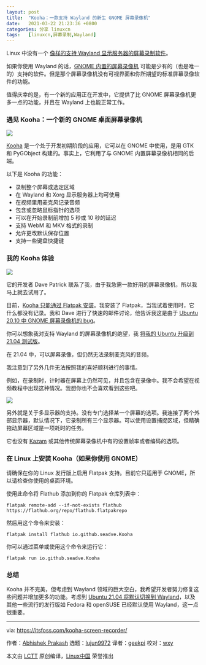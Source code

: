 ```yaml
---
layout: post
title:	"Kooha：一款支持 Wayland 的新生 GNOME 屏幕录像机"
date:	2021-03-22 21:23:36 +0800 
categories:	分享 linuxcn 
tags:	[linuxcn,屏幕录制,Wayland]
---
```



Linux 中没有一个 [像样的支持 Wayland 显示服务器的屏幕录制软件](https://itsfoss.com/gnome-screen-recorder/)。


如果你使用 Wayland 的话，[GNOME 内置的屏幕录像机](https://itsfoss.com/gnome-screen-recorder/) 可能是少有的（也是唯一的）支持的软件。但是那个屏幕录像机没有可视界面和你所期望的标准屏幕录像软件的功能。


值得庆幸的是，有一个新的应用正在开发中，它提供了比 GNOME 屏幕录像机更多一点的功能，并且在 Wayland 上也能正常工作。


### 遇见 Kooha：一个新的 GNOME 桌面屏幕录像机


![](/Asserts/Images//attachment/album/202103/22/212336qxd077rj55i8ippj.png)


[Kooha](https://github.com/SeaDve/Kooha) 是一个处于开发初期阶段的应用，它可以在 GNOME 中使用，是用 GTK 和 PyGObject 构建的。事实上，它利用了与 GNOME 内置屏幕录像机相同的后端。


以下是 Kooha 的功能：


* 录制整个屏幕或选定区域
* 在 Wayland 和 Xorg 显示服务器上均可使用
* 在视频里用麦克风记录音频
* 包含或忽略鼠标指针的选项
* 可以在开始录制前增加 5 秒或 10 秒的延迟
* 支持 WebM 和 MKV 格式的录制
* 允许更改默认保存位置
* 支持一些键盘快捷键


### 我的 Kooha 体验


![](/Asserts/Images//attachment/album/202103/22/212337e540k4bc504kf39k.png)


它的开发者 Dave Patrick 联系了我，由于我急需一款好用的屏幕录像机，所以我马上就去试用了。


目前，[Kooha 只能通过 Flatpak 安装](https://flathub.org/apps/details/io.github.seadve.Kooha)。我安装了 Flatpak，当我试着使用时，它什么都没有记录。我和 Dave 进行了快速的邮件讨论，他告诉我这是由于 [Ubuntu 20.10 中 GNOME 屏幕录像机的 bug](https://bugs.launchpad.net/ubuntu/+source/gnome-shell/+bug/1901391)。


你可以想象我对支持 Wayland 的屏幕录像机的绝望，我 [将我的 Ubuntu 升级到 21.04 测试版](https://itsfoss.com/upgrade-ubuntu-beta/)。


在 21.04 中，可以屏幕录像，但仍然无法录制麦克风的音频。


我注意到了另外几件无法按照我的喜好顺利进行的事情。


例如，在录制时，计时器在屏幕上仍然可见，并且包含在录像中。我不会希望在视频教程中出现这种情况。我想你也不会喜欢看到这些吧。


![](/Asserts/Images//attachment/album/202103/22/212338lyajdvirc3q12qs0.jpg)


另外就是关于多显示器的支持。没有专门选择某一个屏幕的选项。我连接了两个外部显示器，默认情况下，它录制所有三个显示器。可以使用设置捕捉区域，但精确拖动屏幕区域是一项耗时的任务。


它也没有 [Kazam](https://itsfoss.com/kazam-screen-recorder/) 或其他传统屏幕录像机中有的设置帧率或者编码的选项。


### 在 Linux 上安装 Kooha（如果你使用 GNOME）


请确保在你的 Linux 发行版上启用 Flatpak 支持。目前它只适用于 GNOME，所以请检查你使用的桌面环境。


使用此命令将 Flathub 添加到你的 Flatpak 仓库列表中：



```
flatpak remote-add --if-not-exists flathub https://flathub.org/repo/flathub.flatpakrepo

```

然后用这个命令来安装：



```
flatpak install flathub io.github.seadve.Kooha

```

你可以通过菜单或使用这个命令来运行它：



```
flatpak run io.github.seadve.Kooha

```

### 总结


Kooha 并不完美，但考虑到 Wayland 领域的巨大空白，我希望开发者努力修复这些问题并增加更多的功能。考虑到 [Ubuntu 21.04 将默认切换到 Wayland](https://news.itsfoss.com/ubuntu-21-04-wayland/)，以及其他一些流行的发行版如 Fedora 和 openSUSE 已经默认使用 Wayland，这一点很重要。




---


via: <https://itsfoss.com/kooha-screen-recorder/>


作者：[Abhishek Prakash](https://itsfoss.com/author/abhishek/) 选题：[lujun9972](https://github.com/lujun9972) 译者：[geekpi](https://github.com/geekpi) 校对：[wxy](https://github.com/wxy)


本文由 [LCTT](https://github.com/LCTT/TranslateProject) 原创编译，[Linux中国](https://linux.cn/) 荣誉推出
